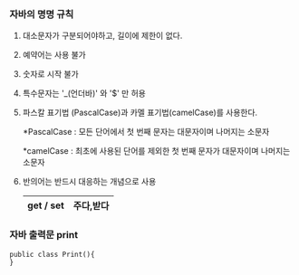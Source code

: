 ### 자바의 명명 규칙
1. 대소문자가 구분되어야하고, 길이에 제한이 없다.
2. 예약어는 사용 불가
3. 숫자로 시작 불가
4. 특수문자는 '_(언더바)' 와 '$' 만 허용
5. 파스칼 표기법 (PascalCase)과 카멜 표기법(camelCase)를 사용한다.

   *PascalCase : 모든 단어에서 첫 번째 문자는 대문자이며 나머지는 소문자
   
   *camelCase : 최초에 사용된 단어를 제외한 첫 번째 문자가 대문자이며 나머지는 소문자
6. 반의어는 반드시 대응하는 개념으로 사용
   
   | get / set | 주다,받다 |
   |-----------|-----------|
   
### 자바 출력문 print
```
public class Print(){
}
